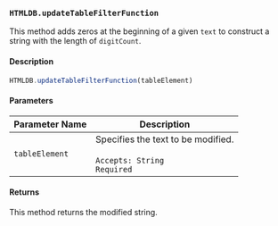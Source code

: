 ### `HTMLDB.updateTableFilterFunction`

This method adds zeros at the beginning of a given `text` to construct a string with the length of `digitCount`.

#### Description

```javascript
HTMLDB.updateTableFilterFunction(tableElement)
```

#### Parameters

| Parameter Name             | Description                               |
| -------------------------- | ----------------------------------------- |
| `tableElement` | Specifies the text to be modified.<br><br>`Accepts: String`<br>`Required` |

#### Returns

This method returns the modified string.